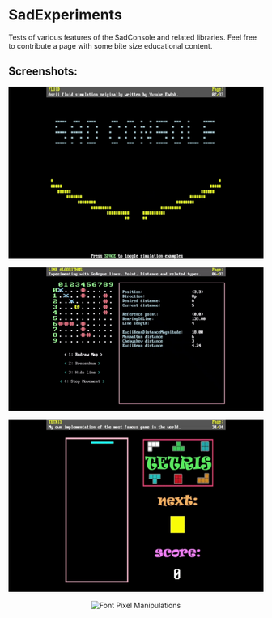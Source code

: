 # SadExperiments
Tests of various features of the SadConsole and related libraries. Feel free to contribute a page with some bite size educational content.

## Screenshots:

<p align="center" style="margin-bottom: 0px !important;">
  <img width="750" src="/Fluid.gif" alt="Ascii Fluid Simulation" align="center">
  <br><br>
  <img width="750" src="/Lines.gif" alt="GoRogue Line Algorithms" align="center">
  <br><br>
  <img width="750" src="/Tetris.gif" alt="Tetris MiniGame" align="center">
  <br><br>
  <img width="750" src="/ADemo.gif" alt="Font Pixel Manipulations" align="center">
</p>
